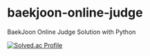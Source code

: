 # baekjoon-online-judge
BaekJoon Online Judge Solution with Python

[![Solved.ac Profile](http://mazassumnida.wtf/api/v2/generate_badge?boj=cnjg)](https://solved.ac/cnjg)
